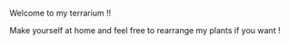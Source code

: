Welcome to my terrarium !! 

Make yourself at home and feel free to rearrange my plants if you want ! 